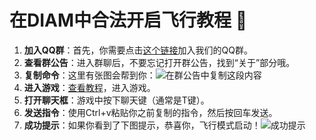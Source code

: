 # 在DIAM中合法开启飞行教程 🛫

1. **加入QQ群**：首先，你需要点击[这个链接](https://qm.qq.com/q/rXK4tZN8pG)加入我们的QQ群。
2. **查看群公告**：进入群聊后，不要忘记打开群公告，找到“关于”部分哦。
3. **复制命令**：这里有张图会帮到你：![在群公告中复制这段内容](https://img.zip8919.xyz/file/c7a4f65b48ab388005e3e.png)
4. **进入游戏**：[查看教程](https://docs.diams.icu/guide/)，进入游戏。
5. **打开聊天框**：游戏中按下聊天键（通常是T键）。
6. **发送指令**：使用Ctrl+v粘贴你之前复制的指令，然后按回车发送。
7. **成功提示**：如果你看到了下图提示，恭喜你，飞行模式启动！![成功提示](https://img.zip8919.xyz/file/a9d1c8239e257039910e6.png)
